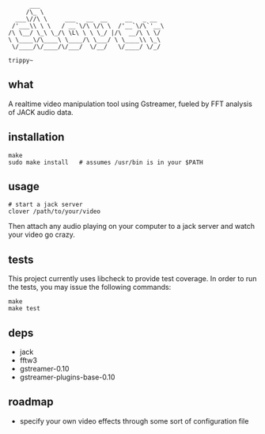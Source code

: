 ```
      ___
     /\_ \
  ___\//\ \     ___   __  __     __   _ __
 /'___\\ \ \   / __`\/\ \/\ \  /'__`\/\`'__\
/\ \__/ \_\ \_/\ \L\ \ \ \_/ |/\  __/\ \ \/
\ \____\/\____\ \____/\ \___/ \ \____\\ \_\
 \/____/\/____/\/___/  \/__/   \/____/ \/_/

trippy~
```

## what

A realtime video manipulation tool using Gstreamer, fueled by FFT analysis of JACK audio data.

## installation

```
make
sudo make install   # assumes /usr/bin is in your $PATH
```

## usage
```
# start a jack server
clover /path/to/your/video
```
Then attach any audio playing on your computer to a jack server and watch your video go crazy.

## tests

This project currently uses libcheck to provide test coverage.  In order to run the tests, you may issue the following commands:

```
make
make test
```

## deps

- jack
- fftw3
- gstreamer-0.10
- gstreamer-plugins-base-0.10

## roadmap

- specify your own video effects through some sort of configuration file